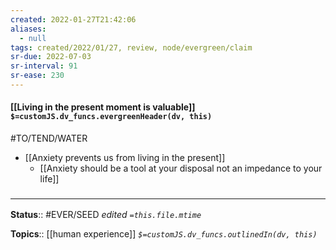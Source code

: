 ```yaml
---
created: 2022-01-27T21:42:06 
aliases:
  - null
tags: created/2022/01/27, review, node/evergreen/claim
sr-due: 2022-07-03
sr-interval: 91
sr-ease: 230
---
```


#### [[Living in the present moment is valuable]] `$=customJS.dv_funcs.evergreenHeader(dv, this)`

#TO/TEND/WATER 
- [[Anxiety prevents us from living in the present]]
	- [[Anxiety should be a tool at your disposal not an impedance to your life]] 

### <hr class="footnote"/>

**Status**:: #EVER/SEED 
*edited `=this.file.mtime`*

**Topics**:: [[human experience]]
*`$=customJS.dv_funcs.outlinedIn(dv, this)`*
